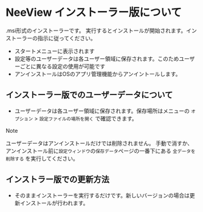 # NeeView インストーラー版について

.msi形式のインストーラーです。
実行するとインストールが開始されます。インストーラーの指示に従ってください。

* スタートメニューに表示されます
* 設定等のユーザーデータは各ユーザー領域に保存されます。このためユーザーごとに異なる設定の使用が可能です
* アンインストールはOSのアプリ管理機能からアンイントールします。

## インストーラー版でのユーザーデータについて

* ユーザーデータは各ユーザー領域に保存されます。保存場所はメニューの `オプション` > `設定ファイルの場所を開く` で確認できます。

> [!NOTE]
> ユーザーデータはアンインストールだけでは削除されません。
> 手動で消すか、アンインストール前に`設定ウィンドウ`の`保存データ`ページの一番下にある `全データを削除する` を実行してください。

## インストラー版での更新方法

* そのままインストーラーを実行するだけです。新しいバージョンの場合は更新インストールが行われます。